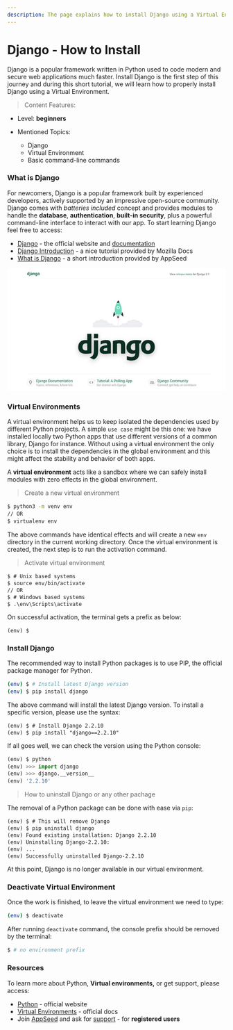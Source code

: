```yaml
---
description: The page explains how to install Django using a Virtual Environment
---
```


# Django - How to Install

Django is a popular framework written in Python used to code modern and secure web applications much faster. Install Django is the first step of this journey and during this short tutorial, we will learn how to properly install Django using a Virtual Environment.&#x20;

> Content Features:

* Level: **beginners**&#x20;
*   Mentioned Topics:

    * Django
    * Virtual Environment
    * Basic command-line commands&#x20;



### What is Django

For newcomers, Django is a popular framework built by experienced developers, actively supported by an impressive open-source community.  Django comes with _batteries included_ concept and provides modules to handle the **database**, **authentication**, **built-in security**, plus a powerful command-line interface to interact with our app. To start learning Django feel free to access:

* [Django](https://www.djangoproject.com/) - the official website and [documentation](https://docs.djangoproject.com/)
* [Django Introduction](https://developer.mozilla.org/en-US/docs/Learn/Server-side/Django/Introduction) - a nice tutorial provided by Mozilla Docs
* [What is Django](../what-is/django.md) - a short introduction provided by AppSeed

![Django Framework - New Project Start Page.](../../.gitbook/assets/django-framework-cover.jpg)



### Virtual Environments

A virtual environment helps us to keep isolated the dependencies used by different Python projects. A simple `use case` might be this one: we have installed locally two Python apps that use different versions of a common library, Django for instance. Without using a virtual environment the only choice is to install the dependencies in the global environment and this might affect the stability and behavior of both apps.&#x20;

A **virtual environment** acts like a sandbox where we can safely install modules with zero effects in the global environment.&#x20;

> Create a new virtual environment

```bash
$ python3 -m venv env
// OR 
$ virtualenv env
```

The above commands have identical effects and will create a new `env` directory in the current working directory.  Once the virtual environment is created, the next step is to run the activation command.

> Activate virtual environment

```
$ # Unix based systems
$ source env/bin/activate
// OR
$ # Windows based systems
$ .\env\Scripts\activate
```

&#x20; On successful activation, the  terminal gets a prefix as below:

```
(env) $
```



### Install Django

The recommended way to install Python packages is to use PIP, the official package manager for Python.&#x20;

```bash
(env) $ # Install latest Django version
(env) $ pip install django 
```

&#x20;The above command will install the latest Django version. To install a specific version, please use the syntax:

```
(env) $ # Install Django 2.2.10
(env) $ pip install "django==2.2.10"
```

&#x20;If all goes well, we can check the version using the Python console:

```python
(env) $ python 
(env) >>> import django
(env) >>> django.__version__
(env) '2.2.10'
```



> How to uninstall Django or any other pachage

The removal of a Python package can be done with ease via `pip`:

```
(env) $ # This will remove Django
(env) $ pip uninstall django
(env) Found existing installation: Django 2.2.10
(env) Uninstalling Django-2.2.10:
(env) ...
(env) Successfully uninstalled Django-2.2.10
```

At this point, Django is no longer available in our virtual environment.&#x20;



### Deactivate Virtual Environment

Once the work is finished, to leave the virtual environment we need to type:

```bash
(env) $ deactivate
```

After running `deactivate` command, the console prefix should be removed by the terminal:

```bash
$ # no environment prefix
```



### Resources

To learn more about Python, **Virtual environments,** or get support, please access:

* [Python](https://www.python.org/) - official website
* [Virtual Environments](https://docs.python.org/3/tutorial/venv.html) - official docs
* Join [AppSeed](https://appseed.us/) and ask for [support](https://appseed.us/support) - for **registered users**&#x20;
